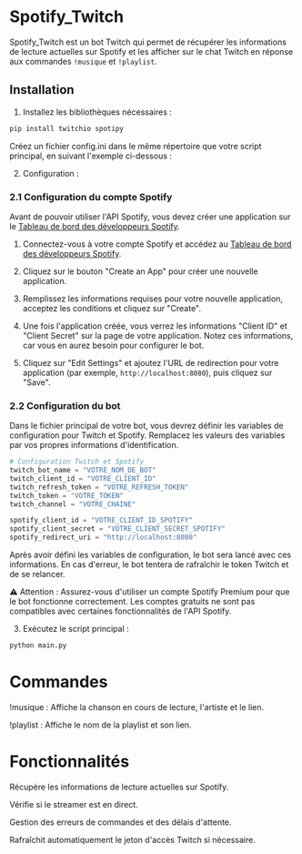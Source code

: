 # Spotify_Twitch

Spotify_Twitch est un bot Twitch qui permet de récupérer les informations de lecture actuelles sur Spotify et les afficher sur le chat Twitch en réponse aux commandes `!musique` et `!playlist`.

## Installation

1. Installez les bibliothèques nécessaires :

```bash
pip install twitchio spotipy
```

Créez un fichier config.ini dans le même répertoire que votre script principal, en suivant l'exemple ci-dessous :

2. Configuration :

### 2.1 Configuration du compte Spotify

Avant de pouvoir utiliser l'API Spotify, vous devez créer une application sur le [Tableau de bord des développeurs Spotify](https://developer.spotify.com/dashboard/applications).

1. Connectez-vous à votre compte Spotify et accédez au [Tableau de bord des développeurs Spotify](https://developer.spotify.com/dashboard/applications).

2. Cliquez sur le bouton "Create an App" pour créer une nouvelle application.

3. Remplissez les informations requises pour votre nouvelle application, acceptez les conditions et cliquez sur "Create".

4. Une fois l'application créée, vous verrez les informations "Client ID" et "Client Secret" sur la page de votre application. Notez ces informations, car vous en aurez besoin pour configurer le bot.

5. Cliquez sur "Edit Settings" et ajoutez l'URL de redirection pour votre application (par exemple, `http://localhost:8080`), puis cliquez sur "Save".

### 2.2 Configuration du bot

Dans le fichier principal de votre bot, vous devrez définir les variables de configuration pour Twitch et Spotify. Remplacez les valeurs des variables par vos propres informations d'identification.

```python
# Configuration Twitch et Spotify
twitch_bot_name = "VOTRE_NOM_DE_BOT"
twitch_client_id = "VOTRE_CLIENT_ID"
twitch_refresh_token = "VOTRE_REFRESH_TOKEN"
twitch_token = "VOTRE_TOKEN"
twitch_channel = "VOTRE_CHAINE"

spotify_client_id = "VOTRE_CLIENT_ID_SPOTIFY"
spotify_client_secret = "VOTRE_CLIENT_SECRET_SPOTIFY"
spotify_redirect_uri = "http://localhost:8080"
```

Après avoir défini les variables de configuration, le bot sera lancé avec ces informations. En cas d'erreur, le bot tentera de rafraîchir le token Twitch et de se relancer.

⚠️ Attention : Assurez-vous d'utiliser un compte Spotify Premium pour que le bot fonctionne correctement. Les comptes gratuits ne sont pas compatibles avec certaines fonctionnalités de l'API Spotify.

3. Exécutez le script principal :

```bash
python main.py
```

# Commandes

!musique : Affiche la chanson en cours de lecture, l'artiste et le lien.

!playlist : Affiche le nom de la playlist et son lien.

# Fonctionnalités

Récupère les informations de lecture actuelles sur Spotify.

Vérifie si le streamer est en direct.

Gestion des erreurs de commandes et des délais d'attente.

Rafraîchit automatiquement le jeton d'accès Twitch si nécessaire.

